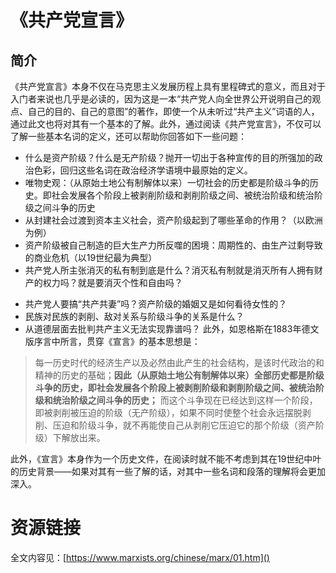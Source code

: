 # 《共产党宣言》
## 简介

《共产党宣言》本身不仅在马克思主义发展历程上具有里程碑式的意义，而且对于入门者来说也几乎是必读的，因为这是一本“共产党人向全世界公开说明自己的观点、自己的目的、自己的意图”的著作，即使一个从未听过“共产主义”词语的人，通过此文也将对其有一个基本的了解。此外，通过阅读《共产党宣言》，不仅可以了解一些基本名词的定义，还可以帮助你回答如下一些问题：

* 什么是资产阶级？什么是无产阶级？抛开一切出于各种宣传的目的所强加的政治色彩，回归这些名词在政治经济学语境中最原始的定义。
* 唯物史观：（从原始土地公有制解体以来）一切社会的历史都是阶级斗争的历史。即社会发展各个阶段上被剥削阶级和剥削阶级之间、被统治阶级和统治阶级之间斗争的历史
* 从封建社会过渡到资本主义社会，资产阶级起到了哪些革命的作用？（以欧洲为例）
* 资产阶级被自己制造的巨大生产力所反噬的困境：周期性的、由生产过剩导致的商业危机（以19世纪最为典型）
* 共产党人所主张消灭的私有制到底是什么？消灭私有制就是消灭所有人拥有财产的权力吗？就是要消灭个性和自由吗？
- 共产党人要搞“共产共妻”吗？资产阶级的婚姻又是如何看待女性的？
- 民族对民族的剥削、敌对关系与阶级斗争的关系是什么？
- 从道德层面去批判共产主义无法实现靠谱吗？
此外，如恩格斯在1883年德文版序言中所言，贯穿《宣言》的基本思想是：

>每一历史时代的经济生产以及必然由此产生的社会结构，是该时代政治的和精神的历史的基础；**因此（从原始土地公有制解体以来）全部历史都是阶级斗争的历史，即社会发展各个阶段上被剥削阶级和剥削阶级之间、被统治阶级和统治阶级之间斗争的历史；** 而这个斗争现在已经达到这样一个阶段，即被剥削被压迫的阶级（无产阶级），如果不同时使整个社会永远摆脱剥削、压迫和阶级斗争，就不再能使自己从剥削它压迫它的那个阶级（资产阶级）下解放出来。

此外，《宣言》本身作为一个历史文件，在阅读时就不能不考虑到其在19世纪中叶的历史背景——如果对其有一些了解的话，对其中一些名词和段落的理解将会更加深入。

# 资源链接

全文内容见：[https://www.marxists.org/chinese/marx/01.htm]()